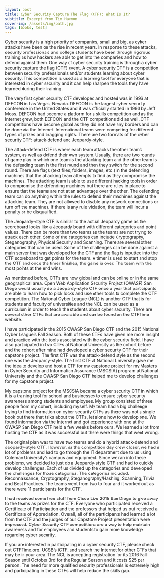 ```yaml
---
layout: post
title: Cyber Security Capture The Flag (CTF): What Is It?
subtitle: Excerpt from Tim Harmon
cover-img: /assets/img/path.jpg
tags: [books, test]
---
```


Cyber security is a high priority of companies, small and big, as cyber attacks have been on the rise in recent years. In response to these attacks, security professionals and college students have been through rigorous training as how hackers are able to get into the companies and how to defend against them. One way of cyber security training is through a cyber security capture the flag (CTF) event. A cyber security CTF is a competition between security professionals and/or students learning about cyber security. This competition is used as a learning tool for everyone that is interested in cyber security and it can help sharpen the tools they have learned during their training.

The very first cyber security CTF developed and hosted was in 1996 at DEFCON in Las Vegas, Nevada. DEFCON is the largest cyber security conference in the United States and it was officially started in 1993 by Jeff Moss. DEFCON had become a platform for a skills competition and as the Internet grew, both DEFCON and the CTF competitions did as well. CTF competitions have become global as they did not have any borders and can be done via the Internet. International teams were competing for different types of prizes and bragging rights. There are two formats of the cyber security CTF: attack-defend and Jeopardy-style.

The attack-defend CTF is where each team attacks the other team’s system, as well as defend their own system. Usually, there are two rounds of game play in which one team is the attacking team and the other team is the defending team in the first round and then they switch for the second round. There are flags (text files, folders, images, etc.) in the defending machines that the attacking team attempts to find as they compromise the machines. The attacking team is able to use different hacking tools in order to compromise the defending machines but there are rules in place to ensure that the teams are not at an advantage over the other. The defending team can do anything within the rules to defend their machines against the attacking team. They are not allowed to disable any network connections or turn off the machines. If there is any rule violation, the team will incur a penalty or be disqualified.

The Jeopardy-style CTF is similar to the actual Jeopardy game as the scoreboard looks like a Jeopardy board with different categories and point values. There can be more than two teams as the teams are not trying to attack each other. Some of the categories can include Cryptography, Steganography, Physical Security and Scanning. There are several other categories that can be used. Some of the challenges can be done against a main server that was developed for the CTF and the flag is inputted into the CTF scoreboard to get points for the team. A timer is used to start and stop the CTF and once the timer finishes, the game is over. The team with the most points at the end wins.

As mentioned before, CTFs are now global and can be online or in the same geographical area. Open Web Application Security Project (OWASP) San Diego would usually do a Jeopardy-style CTF once a year that participants are able to learn how to pick locks and use other tools to complete the CTF competition. The National Cyber League (NCL) is another CTF that is for students and faculty of universities and the NCL can be used as a curriculum in order to teach the students about cyber security. There are several other CTFs that are available and can be found on the CTFTime website.

I have participated in the 2015 OWASP San Diego CTF and the 2015 National Cyber League’s Fall Season. Both of these CTFs have given me more insight and practice with the tools associated with the cyber security field. I have also participated in two CTFs at National University as the cohort before and the cohort after mine had developed a cyber security CTF for their capstone project. The first CTF was the attack-defend style as the second one was the Jeopardy-style. The first CTF at National University gave me the idea to develop and host a CTF for my capstone project for my Masters in Cyber Security and Information Assurance (MSCSIA) program at National University and the OWASP San Diego CTF helped me to develop challenges for my capstone project.

My capstone project for the MSCSIA became a cyber security CTF in which it is a training tool for school and businesses to ensure cyber security awareness among students and employees. My group consisted of three people from my cohort, including myself. My team had a big challenge trying to find information on cyber security CTFs as there was not a single book out there that talks about the CTFs, let alone how to develop one. We found information via the Internet and got experience with one at the OWASP San Diego CTF held a few weeks before ours. We learned a lot from hosting the CTF as it was successful but there were things that went wrong.

The original plan was to have two teams and do a hybrid attack-defend and Jeopardy-style CTF. However, as the competition day drew closer, we had a lot of problems and had to go through the IT department due to us using Coleman University’s campus and equipment. Since we ran into these problems, we decided to just do a Jeopardy-style CTF and had to quickly develop challenges. Each of us divided up the categories and developed the challenges for those categories. The categories included: Reconnaissance, Cryptography, Steganography/Hashing, Scanning, Trivia and Best Practices. The teams went from two to four and it worked out as there were 11 participants for the CTF.

I had received some free stuff from Cisco Live 2015 San Diego to give away to the teams as prizes for the CTF. Everyone who participated received a Certificate of Participation and the professors that helped us out received a Certificate of Appreciation. Overall, all of the participants had learned a lot from the CTF and the judges of our Capstone Project presentation were impressed. Cyber Security CTF competitions are a way to help maintain awareness and for employees and students to gain more knowledge regarding cyber security.

If you are interested in participating in a cyber security CTF, please check out CTFTime.org, UCSB’s iCTF, and search the Internet for other CTFs that may be in your area. The NCL is accepting registration for its 2016 Fall Season until October 3rd for the Regular Season and it costs $25 per person. The need for more qualified security professionals is extremely high and participating in these CTFs will help reduce the skills gap.


